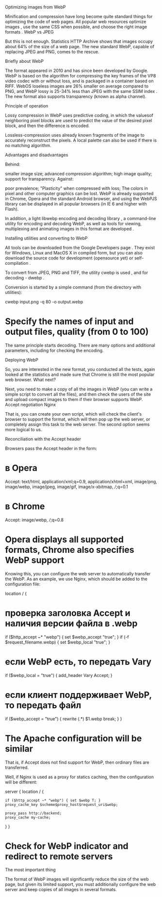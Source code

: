 Optimizing images from WebP

Minification and compression have long become quite standard things for optimizing the code of web pages. All popular web resources optimize images , use the same CSS when possible, and choose the right image formats . WebP vs JPEG

But this is not enough. Statistics HTTP Archive shows that images occupy about 64% of the size of a web page. The new standard WebP, capable of replacing JPEG and PNG, comes to the rescue.

Briefly about WebP

The format appeared in 2010 and has since been developed by Google. WebP is based on the algorithm for compressing the key frames of the VP8 video codec with or without loss, and is packaged in a container based on RIFF. WebOS loseless images are 26% smaller on average compared to PNG, and WebP lossy is 25-34% less than JPEG with the same SSIM index . The new format also supports transparency (known as alpha channel).

Principle of operation

Lossy compression in WebP uses predictive coding, in which the values ​​of neighboring pixel blocks are used to predict the value of the desired pixel block, and then the difference is encoded.

Lossless-compression uses already known fragments of the image to accurately reconstruct the pixels. A local palette can also be used if there is no matching algorithm.

Advantages and disadvantages

Behind:

smaller image size;
advanced compression algorithm;
high image quality;
support for transparency.
Against:

poor prevalence;
"Plasticity" when compressed with loss;
The colors in pixel and other computer graphics can be lost.
WebP is already supported in Chrome, Opera and the standard Android browser, and using the WebPJS library can be displayed in all popular browsers (in IE 6 and higher with Flash).

In addition, a light libwebp encoding and decoding library , a command-line utility for encoding and decoding WebP, as well as tools for viewing, multiplexing and animating images in this format are developed .

Installing utilities and converting to WebP

All tools can be downloaded from the Google Developers page . They exist for Windows, Linux and MacOS X in compiled form, but you can also download the source code for development (opensource yet) or self-compilation .

To convert from JPEG, PNG and TIFF, the utility cwebp is used , and for decoding - dwebp .

Conversion is started by a simple command (from the directory with utilities):

cwebp input.png -q 80 -o output.webp
# Specify the names of input and output files, quality (from 0 to 100)

The same principle starts decoding. There are many options and additional parameters, including for checking the encoding.

Deploying WebP

So, you are interested in the new format, you conducted all the tests, again looked at the statistics and made sure that Chrome is still the most popular web browser. What next?

Next, you need to make a copy of all the images in WebP (you can write a simple script to convert all the files), and then check the users of the site and upload compact images to them if their browser supports WebP. Accept negotiation Nginx

That is, you can create your own script, which will check the client's browser to support the format, which will then pop up the web server, or completely assign this task to the web server. The second option seems more logical to us.

Reconciliation with the Accept header

Browsers pass the Accept header in the form:

 # в Opera
Accept: text/html, application/xml;q=0.9, application/xhtml+xml, 
image/png, image/webp, image/jpeg, image/gif, image/x-xbitmap, */*;q=0.1

 # в Chrome
Accept: image/webp, */*;q=0.8
# Opera displays all supported formats, Chrome also specifies WebP support

Knowing this, you can configure the web server to automatically transfer the WebP. As an example, we use Nginx, which should be added to the configuration file:

location / {

  # проверка заголовка Accept и наличия версии файла в .webp 
  if ($http_accept ~* "webp")    { set $webp_accept "true"; }
  if (-f $request_filename.webp) { set $webp_local  "true"; }

  # если WebP есть, то передать Vary
  if ($webp_local = "true") {
    add_header Vary Accept;
  }

  # если клиент поддерживает WebP, то передать файл
  if ($webp_accept = "true") {
    rewrite (.*) $1.webp break;
  }
}
# The Apache configuration will be similar

That is, if Accept does not find support for WebP, then ordinary files are transferred.

Well, if Nginx is used as a proxy for statics caching, then the configuration will be different:

server {
  location / {
   
    if ($http_accept ~* "webp") { set $webp T; }
    proxy_cache_key $scheme$proxy_host$request_uri$webp;

    proxy_pass http://backend;
    proxy_cache my-cache;
  }
}
# Check for WebP indicator and redirect to remote servers

The most important thing

The format of WebP images will significantly reduce the size of the web page, but given its limited support, you must additionally configure the web server and keep copies of all images in several formats.